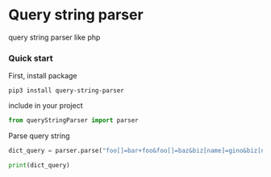 # Query string parser

query string parser like php


### Quick start

First, install package

```
pip3 install query-string-parser
```

include in your project

```python
from queryStringParser import parser
```

Parse query string

```python
dict_query = parser.parse("foo[]=bar+foo&foo[]=baz&biz[name]=gino&biz[name]=pino&caz=33&paz[]=ggu")

print(dict_query)
```
